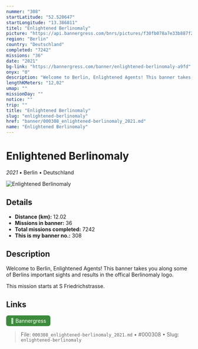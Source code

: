 ```yaml
---
nummer: "308"
startLatitude: "52.520647"
startLongitude: "13.386811"
titel: "Enlightened Berlinomaly"
picture: "https://api.bannergress.com/bnrs/pictures/f30fb078a7e33b887f2748a04e80bdf6"
region: "Berlin"
country: "Deutschland"
completed: "7242"
missions: "36"
date: "2021"
bg-link: "https://bannergress.com/banner/enlightened-berlinomaly-a9fd"
onyx: "0"
description: "Welcome to Berlin, Enlightened Agents! This banner takes you along some of Berlins important sights and results in the offical Berlinomaly logo. \n\nThis mission starts at S Friedrichstrasse."
lengthKMeters: "12,02"
umap: ""
missionDay: ""
notice: ""
trip: ""
title: "Enlightened Berlinomaly"
slug: "enlightened-berlinomaly"
href: "banner/000308_enlightened-berlinomaly_2021.md"
name: "Enlightened Berlinomaly"
---
```

# Enlightened Berlinomaly

*2021* • Berlin • Deutschland

![Enlightened Berlinomaly](https://api.bannergress.com/bnrs/pictures/f30fb078a7e33b887f2748a04e80bdf6)



## Details
- **Distance (km):** 12.02
- **Missions in banner:** 36
- **Total missions completed:** 7242
- **This is my banner no.:** 308



## Description
Welcome to Berlin, Enlightened Agents! This banner takes you along some of Berlins important sights and results in the offical Berlinomaly logo. 

This mission starts at S Friedrichstrasse.



## Links
<a href="https://bannergress.com/banner/enlightened-berlinomaly-a9fd" target="_blank" style="display:inline-block;margin-right:8px;padding:6px 12px;background:#3c8b3c;color:#fff;text-decoration:none;border-radius:6px;">🔗 Bannergress</a>



> File: `000308_enlightened-berlinomaly_2021.md`
> • #000308
> • Slug: `enlightened-berlinomaly`
